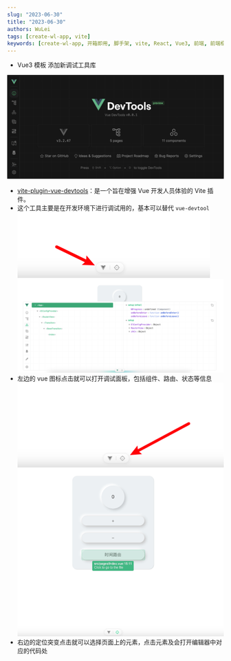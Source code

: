 ```yaml
---
slug: "2023-06-30"
title: "2023-06-30"
authors: WuLei
tags: [create-wl-app, vite]
keywords: [create-wl-app, 开箱即用, 脚手架, vite, React, Vue3, 前端, 前端框架, 前端开发, 前端开发工具]
---
```


- Vue3 模板 添加新调试工具库

![vite-plugin-vue-devtools](img/image.png)

- [vite-plugin-vue-devtools](https://github.com/webfansplz/vite-plugin-vue-devtools)：是一个旨在增强 Vue 开发人员体验的 Vite 插件。
- 这个工具主要是在开发环境下进行调试用的，基本可以替代 `vue-devtool`
  ![插件](img/2023-06-30-img-1.png)
  ![插件](img/2023-06-30-img-3.png)
- 左边的 vue 图标点击就可以打开调试面板，包括组件、路由、状态等信息
  ![插件](img/2023-06-30-img-2.png)
  ![插件](img/2023-06-30-img-4.png)
- 右边的定位突变点击就可以选择页面上的元素，点击元素及会打开编辑器中对应的代码处
